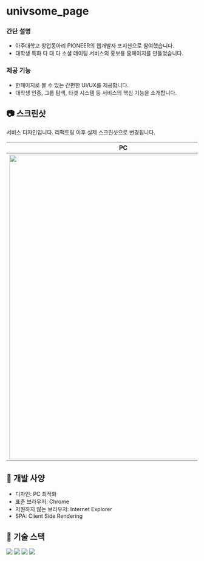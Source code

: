 # univsome_page

### 간단 설명
- 아주대학교 창업동아리 PIONEER의 웹개발자 포지션으로 참여했습니다.
- 대학생 특화 다 대 다 소셜 데이팅 서비스의 홍보용 홈페이지를 만들었습니다.

### 제공 기능
- 한페이지로 볼 수 있는 간편한 UI/UX를 제공합니다.
- 대학생 인증, 그룹 탐색, 타겟 시스템 등 서비스의 핵심 기능을 소개합니다.

## 📷 스크린샷
서비스 디자인입니다. 리팩토링 이후 실제 스크린샷으로 변경됩니다. 

<p align="center">
  <table>
    <tr>
      <th>PC</th>
    </tr>
    <tr>
      <th>
        <img width="600" height="800" src = "https://user-images.githubusercontent.com/52736242/189034820-468acfd2-fc15-44c1-9f33-8750d517b310.png">
      </th>
    </tr>    
  </table>
</p>


## 🔖 개발 사양
- 디자인: PC 최적화
- 표준 브라우저: Chrome
- 지원하지 않는 브라우저: Internet Explorer
- SPA: Client Side Rendering 

## 🎨 기술 스택
<img src="https://img.shields.io/badge/HTML5-E34F26?style=for-the-badge&logo=html5&logoColor=white"/> <img src="https://img.shields.io/badge/CSS3-1572B6?style=for-the-badge&logo=css3&logoColor=white"/> <img src="https://img.shields.io/badge/JavaScript-F7DF1E?style=for-the-badge&logo=javascript&logoColor=black"/> <img src="https://img.shields.io/badge/React-20232A?style=for-the-badge&logo=react&logoColor=61DAF"/>


